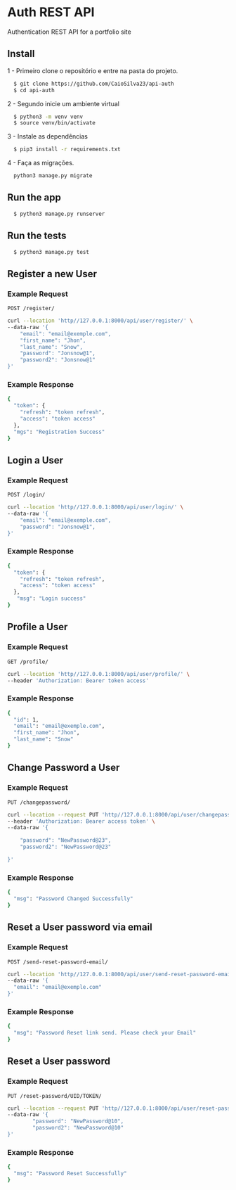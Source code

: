 # Auth REST API
Authentication REST API for a portfolio site

## Install
1 - Primeiro clone o repositório e entre na pasta do projeto.
```bash
  $ git clone https://github.com/CaioSilva23/api-auth
  $ cd api-auth
```
2 - Segundo inicie um ambiente virtual
```bash
  $ python3 -m venv venv
  $ source venv/bin/activate
```
3 - Instale as dependências
```bash
  $ pip3 install -r requirements.txt
```
4 - Faça as migrações.
```bash
  python3 manage.py migrate
```
## Run the app
```bash
  $ python3 manage.py runserver
```
## Run the tests
```bash
  $ python3 manage.py test
```
## Register a new User

### Example Request

`POST /register/`
```bash
curl --location 'http//127.0.0.1:8000/api/user/register/' \
--data-raw '{
	"email": "email@exemple.com",
	"first_name": "Jhon",
	"last_name": "Snow",
	"password": "Jonsnow@1",
	"password2": "Jonsnow@1"
}'
```
### Example Response
```bash
{
  "token": {
    "refresh": "token refresh",
    "access": "token access"
  },
  "mgs": "Registration Success"
}
```
## Login a User

### Example Request

`POST /login/`
```bash
curl --location 'http//127.0.0.1:8000/api/user/login/' \
--data-raw '{
	"email": "email@exemple.com",
	"password": "Jonsnow@1",
}'
```
### Example Response
```bash
{
  "token": {
    "refresh": "token refresh",
    "access": "token access"
  },
   "msg": "Login success"
}
```
## Profile a User

### Example Request

`GET /profile/`
```bash
curl --location 'http//127.0.0.1:8000/api/user/profile/' \
--header 'Authorization: Bearer token access'
```
### Example Response
```bash
{
  "id": 1,
  "email": "email@exemple.com",
  "first_name": "Jhon",
  "last_name": "Snow"
}
```
## Change Password a User

### Example Request

`PUT /changepassword/`
```bash
curl --location --request PUT 'http//127.0.0.1:8000/api/user/changepassword/' \
--header 'Authorization: Bearer access token' \
--data-raw '{

	"password": "NewPassword@23",
	"password2": "NewPassword@23"

}'
```
### Example Response
```bash
{
  "msg": "Password Changed Successfully"
}
```
## Reset a User password via email

### Example Request

`POST /send-reset-password-email/`
```bash
curl --location 'http//127.0.0.1:8000/api/user/send-reset-password-email/' \
--data-raw '{
  "email": "email@exemple.com"
}'
```
### Example Response
```bash
{
  "msg": "Password Reset link send. Please check your Email"
}
```
## Reset a User password

### Example Request

`PUT /reset-password/UID/TOKEN/`
```bash
curl --location --request PUT 'http//127.0.0.1:8000/api/user/reset-password/UID/TOKEN/' \
--data-raw '{
		"password": "NewPassword@10",
		"password2": "NewPassword@10"
}'
```
### Example Response
```bash
{
  "msg": "Password Reset Successfully"
}
```
